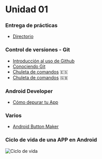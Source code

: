 
Unidad 01
======

### Entrega de prácticas

- [Directorio](Practicas)

### Control de versiones - Git

- [Introducción al uso de Github](https://docs.github.com/es/get-started)
- [Conociendo Git](https://conociendogithub.readthedocs.io/en/latest/)
- [Chuleta de comandos](git-cheat-sheet_es.pdf) :es:
- [Chuleta de comandos](git-cheat-sheet_en.pdf) :gb:

### Android Developer
- [Cómo depurar tu App](https://developer.android.com/studio/debug?hl=es-419)

### Varios
- [Android Button Maker](https://angrytools.com/android/button/)

### Ciclo de vida de una APP en Android
<img
src="https://developer.android.com/guide/components/images/activity_lifecycle.png"
alt="Ciclo de vida"
title="LifeCycle"
style="display: inline-block; margin: 0 auto; max-width: 300px">
